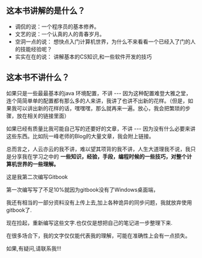 ## 这本书讲解的是什么？

 - 调侃的说：一个程序员的基本修养。
 - 文艺的说：一个认真的人的青春岁月。
 - 空洞一点的说： 想快点入门计算机世界，为什么不来看看一个已经入了门的人的技能经验呢？
 - 实实在在的说： 讲解基本的CS知识,和一些软件开发的技巧


## 这本书不讲什么？

如果只是一些最最基本的java 环境配置，不讲 --- 因为这种配置难登大雅之堂，连个简简单单的配置都有那么多的人来讲，我讲了也讲不出新的花样。（但是，如果我可以讲出新的花样的话，嘿嘿嘿，那么就再来一遍。放心，我会把繁琐的步骤，放在相关的链接里面）

如果已经有质量比我可能自己写的还要好的文章，不讲  --- 因为没有什么必要来讲这些东西。比如阮一峰老师的​Blog的大量文章，我会附上链接。

总而言之，人云亦云的我不讲，难以望其项背的我不讲，人生大道理我不说，我只是分享我在学习之中的 **一些知识，经验，手段，编程时候的一些技巧，对整个计算机世界的一些理解。**


这是我第二次编写Gitbook

第一次编写写了不足10%就因为gitbook没有了Windows桌面端，

我还有相当的一部分资料没有上传上去,加上各种诡异的同步问题，我就放弃使用gitbook了.

现在捡起，重新编写这些文字.也仅仅是想把自己的笔记进一步整理下来.

在很多场合下，我的文字仅仅能代表我的理解，可能在准确性上会有一点损失。

如果,有疑问,请联系我!!!
